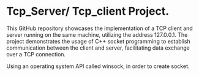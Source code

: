 # Tcp_Server/ Tcp_client Project.

This GitHub repository showcases the implementation of a TCP client and server running on the same machine, 
utilizing the address 127.0.0.1. 
The project demonstrates the usage of C++ socket programming to establish communication between the client and server, facilitating data exchange over a TCP connection.

Using an operating system API called winsock, in order to create socket.
